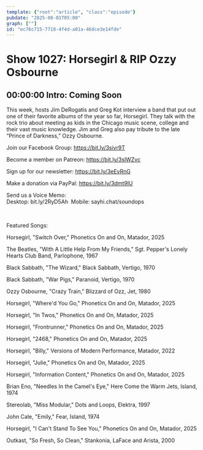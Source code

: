 ```yaml
---
template: {"root":"article", "class":"episode"}
pubdate: "2025-08-01T05:00"
graph: [""]
id: "ec76c715-7718-4f4d-a01a-46dce3e14fde"
---
```






# Show 1027: Horsegirl & RIP Ozzy Osbourne



## 00:00:00 Intro: Coming Soon

This week, hosts Jim DeRogatis and Greg Kot interview a band that put out one of their favorite albums of the year so far, Horsegirl. They talk with the rock trio about meeting as kids in the Chicago music scene, college and their vast music knowledge. Jim and Greg also pay tribute to the late “Prince of Darkness,” Ozzy Osbourne.

Join our Facebook Group: https://bit.ly/3sivr9T

Become a member on Patreon: https://bit.ly/3slWZvc

Sign up for our newsletter: https://bit.ly/3eEvRnG

Make a donation via PayPal: https://bit.ly/3dmt9lU

Send us a Voice Memo: Desktop: bit.ly/2RyD5Ah  Mobile: sayhi.chat/soundops

 

Featured Songs:

Horsegirl, "Switch Over," Phonetics On and On, Matador, 2025

The Beatles, "With A Little Help From My Friends," Sgt. Pepper's Lonely Hearts Club Band, Parlophone, 1967

Black Sabbath, "The Wizard," Black Sabbath, Vertigo, 1970

Black Sabbath, "War Pigs," Paranoid, Vertigo, 1970

Ozzy Osbourne, "Crazy Train," Blizzard of Ozz, Jet, 1980

Horsegirl, "Where'd You Go," Phonetics On and On, Matador, 2025

Horsegirl, "In Twos," Phonetics On and On, Matador, 2025

Horsegirl, "Frontrunner," Phonetics On and On, Matador, 2025

Horsegirl, "2468," Phonetics On and On, Matador, 2025

Horsegirl, "Billy," Versions of Modern Performance, Matador, 2022

Horsegirl, "Julie," Phonetics On and On, Matador, 2025

Horsegirl, "Information Content," Phonetics On and On, Matador, 2025

Brian Eno, "Needles In the Camel's Eye," Here Come the Warm Jets, Island, 1974

Stereolab, "Miss Modular," Dots and Loops, Elektra, 1997

John Cale, "Emily," Fear, Island, 1974

Horsegirl, "I Can't Stand To See You," Phonetics On and On, Matador, 2025

Outkast, "So Fresh, So Clean," Stankonia, LaFace and Arista, 2000